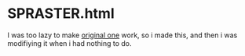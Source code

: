 # SPRASTER.html
I was too lazy to make [original one](https://github.com/hpgbproductions/SPRASTER) work, so i made this, and then i was modifiying it when i had nothing to do.
